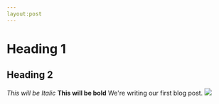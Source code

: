 ```yaml
---
layout:post
---
```

# Heading 1 

## Heading 2 
*This will be Italic*
**This will be bold**
We're writing our first blog post.
![](/images/jekyll-logo.png)
